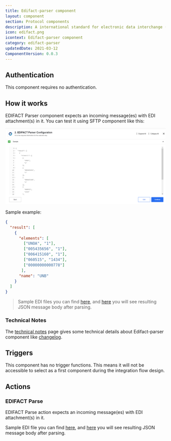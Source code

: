 ```yaml
---
title: Edifact-parser component
layout: component
section: Protocol components
description: A international standard for electronic data interchange (EDI).
icon: edifact.png
icontext: Edifact-parser component
category: edifact-parser
updatedDate: 2021-03-12
ComponentVersion: 0.0.3
---
```


## Authentication

This component requires no authentication.

## How it works

EDIFACT Parser component expects an incoming message(es) with EDI attachment(s) in it. You can test it using SFTP component like this:

![Edifact Sample](img/edifact-sample.png)

Sample example:

```json
{
  "result": [
    {
      "elements": [
        ["UNOA", "1"],
        ["005435656", "1"],
        ["006415160", "1"],
        ["060515", "1434"],
        ["00000000000778"]
       ],
      "name": "UNB"
    }
  ]
}
```

> Sample EDI files you can find [here](https://raw.githubusercontent.com/elasticio/edifact-parser-component/master/samples/INVOICE.edi), and [here](https://github.com/elasticio/edifact-parser-component/blob/master/samples/INVOICE.edi.json) you will see resulting JSON message body after parsing.

### Technical Notes

The [technical notes](technical-notes) page gives some technical details about Edifact-parser component like [changelog](/components/edifact-parser/technical-notes#changelog).

## Triggers

This component has no trigger functions. This means it will not be accessible to
select as a first component during the integration flow design.

## Actions

### EDIFACT Parse

EDIFACT Parse action expects an incoming message(es) with EDI attachment(s) in it.

Sample EDI file you can find [here](https://raw.githubusercontent.com/elasticio/edifact-parser-component/master/samples/INVOICE.edi), and [here](https://github.com/elasticio/edifact-parser-component/blob/master/samples/INVOICE.edi.json) you will see resulting JSON message body after parsing.
